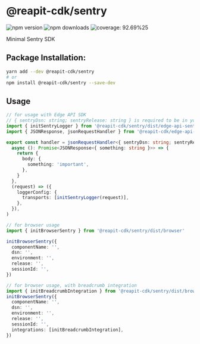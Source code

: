 # @reapit-cdk/sentry


![npm version](https://img.shields.io/npm/v/@reapit-cdk/sentry)
![npm downloads](https://img.shields.io/npm/dm/@reapit-cdk/sentry)
![coverage: 92.69%25](https://img.shields.io/badge/coverage-92.69%25-green)

Minimal Sentry SDK

## Package Installation:

```sh
yarn add --dev @reapit-cdk/sentry
# or
npm install @reapit-cdk/sentry --save-dev
```

## Usage
```ts
// for usage with Edge API SDK
// { sentryDsn: string; sentryRelease: string } is required to be in your request env
import { initSentryLogger } from '@reapit-cdk/sentry/dist/edge-api-sentry-logger'
import { JSONResponse, jsonRequestHandler } from '@reapit-cdk/edge-api-sdk'

export const handler = jsonRequestHandler<{ sentryDsn: string; sentryRelease: string }>(
  async (): Promise<JSONResponse<{ something: string }>> => {
    return {
      body: {
        something: 'important',
      },
    }
  },
  (request) => ({
    loggerConfig: {
      transports: [initSentryLogger(request)],
    },
  }),
)

// for browser usage
import { initBrowserSentry } from '@reapit-cdk/sentry/dist/browser'

initBrowserSentry({
  componentName: '',
  dsn: '',
  environment: '',
  release: '',
  sessionId: '',
})

// for browser usage, with breadcrumb integration
import { initBreadcrumbIntegration } from '@reapit-cdk/sentry/dist/browser-breadcrumb-integration'
initBrowserSentry({
  componentName: '',
  dsn: '',
  environment: '',
  release: '',
  sessionId: '',
  integrations: [initBreadcrumbIntegration],
})

```